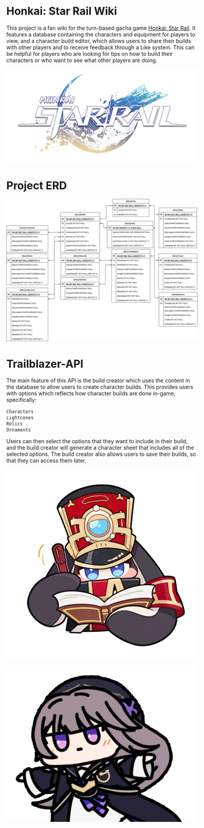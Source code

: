 # Honkai: Star Rail Wiki

This project is a fan wiki for the turn-based gacha game [Honkai: Star Rail](https://hsr.hoyoverse.com/en-us/). It features a database containing the characters and equipment for players to view, and a character build editor, which allows users to share their builds with other players and to receive feedback through a Like system. This can be helpful for players who are looking for tips on how to build their characters or who want to see what other players are doing.

<p align="center">
<img src="Misc/Honkai_Star_Rail.webp">
</p>

# Project ERD
![ERD](Misc/ERD.png)

# Trailblazer-API
The main feature of this API is the build creator which uses the content in the database to allow users to create character builds. This provides users with options which reflects how character builds are done in-game, specifically:

    Characters
    Lightcones
    Relics
    Ornaments

Users can then select the options that they want to include in their build, and the build creator will generate a character sheet that includes all of the selected options. The build creator also allows users to save their builds, so that they can access them later.

![editing](Misc/pomwrite.png)

![hertaspeen](Misc/kurukuru-herta.gif)
